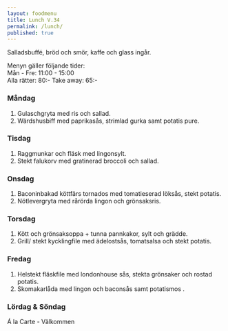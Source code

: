 ```yaml
---
layout: foodmenu
title: Lunch V.34
permalink: /lunch/
published: true
---
```

Salladsbuffé, bröd och smör, kaffe och glass ingår.

Menyn gäller följande tider:  
Mån - Fre: 11:00 - 15:00  
Alla rätter: 80:- Take away: 65:-

### Måndag

1. Gulaschgryta med ris och sallad.
2. Wärdshusbiff med paprikasås, strimlad gurka samt potatis pure.

### Tisdag

1. Raggmunkar och fläsk med lingonsylt.
2. Stekt falukorv med gratinerad broccoli och sallad. 

### Onsdag

1. Baconinbakad köttfärs tornados med tomatieserad löksås, stekt potatis.
2. Nötlevergryta med rårörda lingon och grönsaksris.

### Torsdag

 1. Kött och grönsaksoppa + tunna pannkakor, sylt och grädde.
 2. Grill/ stekt kycklingfile med ädelostsås, tomatsalsa och stekt potatis.

### Fredag

1. Helstekt fläskfile med londonhouse sås, stekta grönsaker och rostad potatis.
2. Skomakarlåda med lingon och baconsås samt potatismos .

### Lördag & Söndag
Á la Carte - Välkommen

